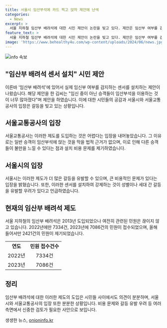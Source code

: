 ```yaml
---
title: 서울시 임산부석에 카드 찍고 앉자 제안에 난색
categories:
  - News
excerpt: >
  서울 지하철 임산부 배려석에 대한 시민 제안이 논란을 빚고 있다. 제안은 임산부 여부를 감지하는 센서를 설치하고, 카드 태그기를 통해 임산부석을 정확히 사용하도록 하는 것이다. 부산과 광주는 비슷한 시스템을 도입하고 있지만, 서울은 비용 문제와 갈등 우려 등으로 도입이 어려워 보인다. 서울교통공사는 임산부 배려 문화를 확산하기 위해 캠페인을 펼치고 있는 상황이다.
feature_text: >
  서울 지하철 임산부 배려석에 대한 시민 제안이 논란을 빚고 있다. 제안은 임산부 여부를 감지하는 센서를 설치하고, 카드 태그기를 통해 임산부석을 정확히 사용하도록 하는 것이다. 부산과 광주는 비슷한 시스템을 도입하고 있지만, 서울은 비용 문제와 갈등 우려 등으로 도입이 어려워 보인다. 서울교통공사는 임산부 배려 문화를 확산하기 위해 캠페인을 펼치고 있는 상황이다.
image: 'https://www.behealthy4u.com/wp-content/uploads/2024/06/news.jpg'
---
```


<p><img src="https://www.behealthy4u.com/wp-content/uploads/2024/06/news.jpg" alt="info 속보" /></p>

<h2 data-ke-size="size26">"임산부 배려석 센서 설치" 시민 제안</h2>

<p>이른바 '임산부 배려석'에 있어서 실제 임신부 여부를 감지하는 센서를 설치하는 제안이 나왔습니다. 해당 제안을 한 김씨는 "임신 중이 아닌 승객들이 임산부석을 이용하는 것이 너무 많아졌다"며 제안을 하였습니다. 이에 대한 시민들의 공감과 서울시와 서울교통공사의 입장은 갈등을 빚고 있는 상황입니다.</p>

<p data-ke-size="size16"></p>

<h2 data-ke-size="size24">서울교통공사의 입장</h2>

<p>서울교통공사는 이러한 제도를 도입하는 것은 어렵다는 입장을 내어놓았습니다. 그 이유로는 일반 승객이 임산부석에 앉는 것을 막을 법적 근거가 없으며, 이로 인해 다른 승객들이 불만을 느낄 수 있다는 점과 설치 비용 문제를 제기하였습니다.</p>

<p data-ke-size="size16"></p>

<h2 data-ke-size="size24">서울시의 입장</h2>

<p>서울시는 이러한 제도가 더 많은 갈등을 유발할 수 있으며, 큰 비용적인 문제가 있다는 입장을 밝혔습니다. 또한, 이러한 센서를 설치하여 강제하는 것이 성별이나 세대 간 갈등을 유발할 우려가 있다고 언급하였습니다.</p>

<p data-ke-size="size16"></p>

<h2 data-ke-size="size24">현재의 임산부 배려석 제도</h2>

<p>서울 지하철의 임산부 배려석은 2013년 도입되었으나 여전히 관련된 민원은 끊이지 않고 있습니다. 2022년에만 7334건, 2023년에 7086건의 민원이 접수되었으며, 올해 들어서만 2421건의 민원이 제기되었습니다.</p>

<table>
  <tr>
    <td style="text-align: center; height: 17px;"><b>연도</b></td>
    <td style="text-align: center; height: 17px;"><b>민원 접수건수</b></td>
  </tr>
  <tr>
    <td style="text-align: center; height: 17px;">2022년</td>
    <td style="text-align: center; height: 17px;">7334건</td>
  </tr>
  <tr>
    <td style="text-align: center; height: 17px;">2023년</td>
    <td style="text-align: center; height: 17px;">7086건</td>
  </tr>
</table>

<p data-ke-size="size16"></p>

<h2 data-ke-size="size24">정리</h2>

<p>임산부 배려석에 대한 이러한 제도의 도입은 시민들 사이에서도 의견이 분분하며, 서울시와 서울교통공사의 입장 또한 분분한 상황입니다. 비용 문제와 갈등 유발 우려 등 여러 측면에서 신중한 검토가 필요한 사안으로 보입니다.</p>
생생한 뉴스, <a href="https://onioninfo.kr" rel="dofollow">onioninfo.kr</a>


